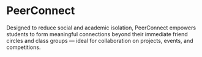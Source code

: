 # PeerConnect
Designed to reduce social and academic isolation, PeerConnect empowers students to form meaningful connections beyond their immediate friend circles and class groups — ideal for collaboration on projects, events, and competitions.
